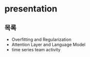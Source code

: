 # presentation
## 목록
- Overfitting and Regularization
- Attention Layer and Language Model
- time series team activity
